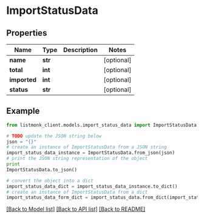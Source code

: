 # ImportStatusData


## Properties
Name | Type | Description | Notes
------------ | ------------- | ------------- | -------------
**name** | **str** |  | [optional] 
**total** | **int** |  | [optional] 
**imported** | **int** |  | [optional] 
**status** | **str** |  | [optional] 

## Example

```python
from listmonk_client.models.import_status_data import ImportStatusData

# TODO update the JSON string below
json = "{}"
# create an instance of ImportStatusData from a JSON string
import_status_data_instance = ImportStatusData.from_json(json)
# print the JSON string representation of the object
print
ImportStatusData.to_json()

# convert the object into a dict
import_status_data_dict = import_status_data_instance.to_dict()
# create an instance of ImportStatusData from a dict
import_status_data_form_dict = import_status_data.from_dict(import_status_data_dict)
```
[[Back to Model list]](../README.md#documentation-for-models) [[Back to API list]](../README.md#documentation-for-api-endpoints) [[Back to README]](../README.md)


